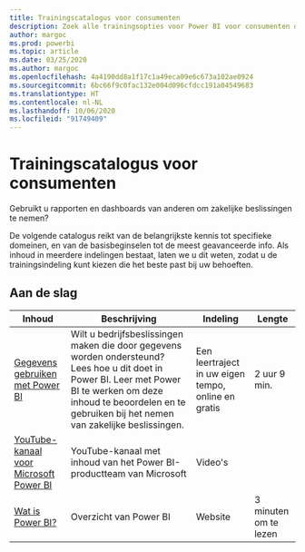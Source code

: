 ```yaml
---
title: Trainingscatalogus voor consumenten
description: Zoek alle trainingsopties voor Power BI voor consumenten die gebruikmaken van rapporten en dashboards, van de meest basale tot de meest geavanceerde.
author: margoc
ms.prod: powerbi
ms.topic: article
ms.date: 03/25/2020
ms.author: margoc
ms.openlocfilehash: 4a4190dd8a1f17c1a49eca09e6c673a102ae0924
ms.sourcegitcommit: 6bc66f9c0fac132e004d096cfdcc191a04549683
ms.translationtype: HT
ms.contentlocale: nl-NL
ms.lasthandoff: 10/06/2020
ms.locfileid: "91749409"
---
```

# <a name="consumers-learning-catalog"></a>Trainingscatalogus voor consumenten

Gebruikt u rapporten en dashboards van anderen om zakelijke beslissingen te nemen? 

De volgende catalogus reikt van de belangrijkste kennis tot specifieke domeinen, en van de basisbeginselen tot de meest geavanceerde info. Als inhoud in meerdere indelingen bestaat, laten we u dit weten, zodat u de trainingsindeling kunt kiezen die het beste past bij uw behoeften.

## <a name="get-started"></a>Aan de slag<a name="get-started"></a>
| Inhoud  | Beschrijving  | Indeling| Lengte  |
|--------------------------------------------------------------------------------------------------|-----------------------------------------------------------------------------------------------------------------------------------------------------------------------------------------|---------------------------------------|-------------------|
| [Gegevens gebruiken met Power BI](/learn/paths/consume-data-with-power-bi/) | Wilt u bedrijfsbeslissingen maken die door gegevens worden ondersteund? Lees hoe u dit doet in Power BI. Leer met Power BI te werken om deze inhoud te beoordelen en te gebruiken bij het nemen van zakelijke beslissingen. | Een leertraject in uw eigen tempo, online en gratis | 2 uur 9 min.  |
| [YouTube-kanaal voor Microsoft Power BI](https://www.youtube.com/user/mspowerbi/videos) | YouTube-kanaal met inhoud van het Power BI-productteam van Microsoft  | Video's  |            |
| [Wat is Power BI?](../fundamentals/power-bi-overview.md) | Overzicht van Power BI | Website  | 3 minuten om te lezen |